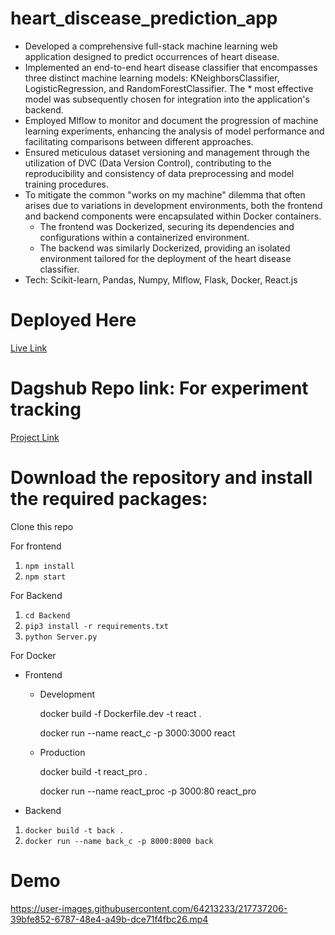 # heart_discease_prediction_app

* Developed a comprehensive full-stack machine learning web application designed to predict occurrences of heart disease.
* Implemented an end-to-end heart disease classifier that encompasses three distinct machine learning models: KNeighborsClassifier, LogisticRegression, and RandomForestClassifier. The * most effective model was subsequently chosen for integration into the application's backend.
* Employed Mlflow to monitor and document the progression of machine learning experiments, enhancing the analysis of model performance and facilitating comparisons between different approaches.
* Ensured meticulous dataset versioning and management through the utilization of DVC (Data Version Control), contributing to the reproducibility and consistency of data preprocessing and model training procedures.
* To mitigate the common "works on my machine" dilemma that often arises due to variations in development environments, both the frontend and backend components were encapsulated within Docker containers.
    * The frontend was Dockerized, securing its dependencies and configurations within a containerized environment.
    * The backend was similarly Dockerized, providing an isolated environment tailored for the deployment of the heart disease classifier.
* Tech: Scikit-learn, Pandas, Numpy, Mlflow, Flask, Docker, React.js

# Deployed Here 
[Live Link](https://condescending-ritchie-ab03db.netlify.app/)


# Dagshub Repo link: For experiment tracking
[Project Link](https://dagshub.com/mb16biswas/fullstack_heart_discease_prediction_app)


# Download the repository and install the required packages:

Clone this repo

For frontend 

1. `npm install`
2. `npm start`

For Backend

1. `cd Backend`
2. `pip3 install -r requirements.txt`
3. `python Server.py`


For Docker

* Frontend
  
     * Development
  
       docker build -f Dockerfile.dev -t react .
           
       docker run --name react_c -p 3000:3000 react

     * Production
  
       docker build -t react_pro .
  
       docker run --name react_proc -p 3000:80 react_pro

* Backend
  
1. `docker build -t back .`
2. `docker run --name back_c -p 8000:8000 back`


<!--- https://user-images.githubusercontent.com/64213233/137638706-02a6f5cc-8f3e-49df-9c74-f1046f3bbe62.mp4 --->

# Demo 

https://user-images.githubusercontent.com/64213233/217737206-39bfe852-6787-48e4-a49b-dce71f4fbc26.mp4
